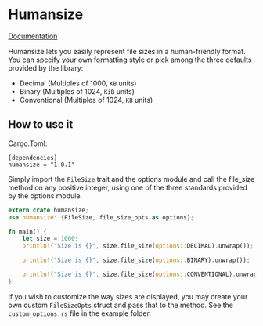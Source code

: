 # **Humansize**

[Documentation](https://docs.rs/humansize/0.1.0/humansize/)

Humansize lets you easily represent file sizes in a human-friendly format.
You can specify your own formatting style or pick among the three defaults provided
by the library:

* Decimal (Multiples of 1000, `KB` units)
* Binary (Multiples of 1024, `KiB` units)
* Conventional (Multiples of 1024, `KB` units)

## How to use it

Cargo.Toml:
```
[dependencies]
humansize = "1.0.1"
```

Simply import the `FileSize` trait and the options module and call the
file_size method on any positive integer, using one of the three standards
provided by the options module.

```rust
extern crate humansize;
use humansize::{FileSize, file_size_opts as options};

fn main() {
	let size = 1000;
	println!("Size is {}", size.file_size(options::DECIMAL).unwrap());

	println!("Size is {}", size.file_size(options::BINARY).unwrap());

	println!("Size is {}", size.file_size(options::CONVENTIONAL).unwrap());
}
```

If you wish to customize the way sizes are displayed, you may create your own custom `FileSizeOpts` struct
and pass that to the method. See the `custom_options.rs` file in the example folder.
